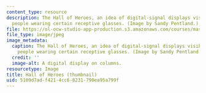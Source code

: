 ```yaml
---
content_type: resource
description: The Hall of Heroes, an idea of digital-signal displays visible only to
  people wearing certain receptive glasses. (Image by Sandy Pentland.)
file: https://ol-ocw-studio-app-production.s3.amazonaws.com/courses/mas-966-digital-anthropology-spring-2003/5109d7adf4214cc68231790ea95a799f_mas-966s03-th.jpg
file_type: image/jpeg
image_metadata:
  caption: The Hall of Heroes, an idea of digital-signal displays visible only to
    people wearing certain receptive glasses. (Image by Sandy Pentland.)
  credit: ''
  image-alt: A digital display on columns.
resourcetype: Image
title: Hall of Heroes (thumbnail)
uid: 5109d7ad-f421-4cc6-8231-790ea95a799f
---
```

